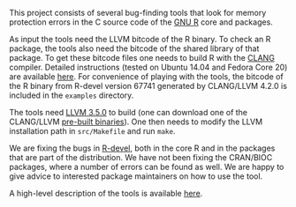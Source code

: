 
This project consists of several bug-finding tools that look for memory
protection errors in the C source code of the [GNU
R](http://www.r-project.org/) core and packages.  

As input the tools need the LLVM bitcode of the R binary. To check an R
package, the tools also need the bitcode of the shared library of that
package.  To get these bitcode files one needs to build R with the
[CLANG](http://clang.llvm.org/) compiler.  Detailed instructions (tested on
Ubuntu 14.04 and Fedora Core 20) are available [here](todo). For
convenience of playing with the tools, the bitcode of the R binary from
R-devel version 67741 generated by CLANG/LLVM 4.2.0 is included in the
`examples` directory.

The tools need [LLVM 3.5.0](http://llvm.org/releases/download.html) to build
(one can download one of the CLANG/LLVM [pre-built
binaries](http://llvm.org/releases/download.html#3.5.0)).  One then needs to
modify the LLVM installation path in `src/Makefile` and run `make`.

We are fixing the bugs in [R-devel](https://svn.r-project.org/R/trunk/),
both in the core R and in the packages that are part of the distribution. 
We have not been fixing the CRAN/BIOC packages, where a number of errors can
be found as well.  We are happy to give advice to interested package
maintainers on how to use the tool.

A high-level description of the tools is available [here](USAGE.md).

